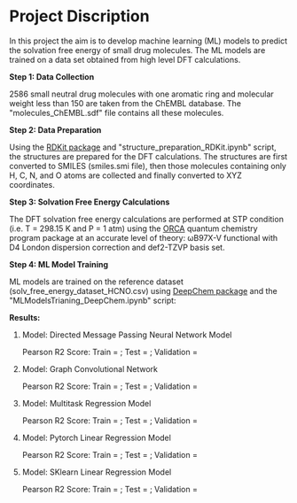# Project Discription

In this project the aim is to develop machine learning (ML) models to predict the solvation free energy of small drug molecules. The ML models are trained on a data set obtained from high level DFT calculations.  

**Step 1: Data Collection**

2586 small neutral drug molecules with one aromatic ring and molecular weight less than 150 are taken from the ChEMBL database. The "molecules_ChEMBL.sdf" file contains all these molecules.

**Step 2: Data Preparation**

Using the [RDKit package](https://www.rdkit.org/) and "structure_preparation_RDKit.ipynb" script, the structures are prepared for the DFT calculations. The structures are first converted to SMILES (smiles.smi file), then those molecules containing only H, C, N, and O atoms are collected and finally converted to XYZ coordinates.

**Step 3: Solvation Free Energy Calculations**

The DFT solvation free energy calculations are performed at STP condition (i.e. T = 298.15 K and P = 1 atm) using the [ORCA](https://orcaforum.kofo.mpg.de) quantum chemistry program package at an accurate level of theory: ωB97X-V functional with D4 London dispersion correction and def2-TZVP basis set.

**Step 4: ML Model Training**

ML models are trained on the reference dataset (solv_free_energy_dataset_HCNO.csv) using [DeepChem package](https://deepchem.io/) and the "MLModelsTrianing_DeepChem.ipynb" script:

**Results:**

1) Model: Directed Message Passing Neural Network Model

   Pearson R2 Score: Train = ; Test = ; Validation = 

2) Model: Graph Convolutional Network

   Pearson R2 Score: Train = ; Test = ; Validation = 
   
3) Model: Multitask Regression Model

   Pearson R2 Score: Train = ; Test = ; Validation =
   
4) Model: Pytorch Linear Regression Model

   Pearson R2 Score: Train = ; Test = ; Validation = 
   
5) Model: SKlearn Linear Regression Model

   Pearson R2 Score: Train = ; Test = ; Validation = 
